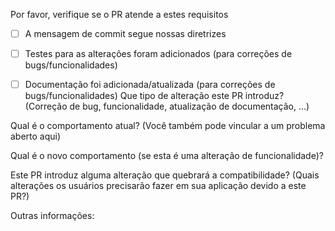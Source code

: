 Por favor, verifique se o PR atende a estes requisitos

 - [ ] A mensagem de commit segue nossas diretrizes

 - [ ] Testes para as alterações foram adicionados (para correções de bugs/funcionalidades)
 
 - [ ] Documentação foi adicionada/atualizada (para correções de bugs/funcionalidades)
Que tipo de alteração este PR introduz? (Correção de bug, funcionalidade, atualização de documentação, ...)

Qual é o comportamento atual? (Você também pode vincular a um problema aberto aqui)

Qual é o novo comportamento (se esta é uma alteração de funcionalidade)?

Este PR introduz alguma alteração que quebrará a compatibilidade? (Quais alterações os usuários precisarão fazer em sua aplicação devido a este PR?)

Outras informações:




